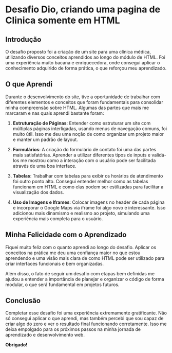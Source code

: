 # Desafio Dio, criando uma pagina de Clinica somente em HTML

## Introdução
O desafio proposto foi a criação de um site para uma clínica médica, utilizando diversos conceitos aprendidos ao longo do módulo de HTML. Foi uma experiência muito bacana e enriquecedora, onde consegui aplicar o conhecimento adquirido de forma prática, o que reforçou meu aprendizado.

## O que Aprendi
Durante o desenvolvimento do site, tive a oportunidade de trabalhar com diferentes elementos e conceitos que foram fundamentais para consolidar minha compreensão sobre HTML. Algumas das partes que mais me marcaram e nas quais aprendi bastante foram:

1. **Estruturação de Páginas**: Entender como estruturar um site com múltiplas páginas interligadas, usando menus de navegação comuns, foi muito útil. Isso me deu uma noção de como organizar um projeto maior e manter um padrão de layout.
   
2. **Formulários**: A criação do formulário de contato foi uma das partes mais satisfatórias. Aprender a utilizar diferentes tipos de inputs e validá-los me mostrou como a interação com o usuário pode ser facilitada através de uma boa interface.
   
3. **Tabelas**: Trabalhar com tabelas para exibir os horários de atendimento foi outro ponto alto. Consegui entender melhor como as tabelas funcionam em HTML e como elas podem ser estilizadas para facilitar a visualização dos dados.
   
4. **Uso de Imagens e Iframes**: Colocar imagens no header de cada página e incorporar o Google Maps via iframe foi algo novo e interessante. Isso adicionou mais dinamismo e realismo ao projeto, simulando uma experiência mais completa para o usuário.

## Minha Felicidade com o Aprendizado
Fiquei muito feliz com o quanto aprendi ao longo do desafio. Aplicar os conceitos na prática me deu uma confiança maior no que estou aprendendo e uma visão mais clara de como HTML pode ser utilizado para criar interfaces funcionais e bem organizadas.

Além disso, o fato de seguir um desafio com etapas bem definidas me ajudou a entender a importância de planejar e organizar o código de forma modular, o que será fundamental em projetos futuros.

## Conclusão
Completar esse desafio foi uma experiência extremamente gratificante. Não só consegui aplicar o que aprendi, mas também percebi que sou capaz de criar algo do zero e ver o resultado final funcionando corretamente. Isso me deixa empolgado para os próximos passos na minha jornada de aprendizado e desenvolvimento web.

**Obrigado!**
